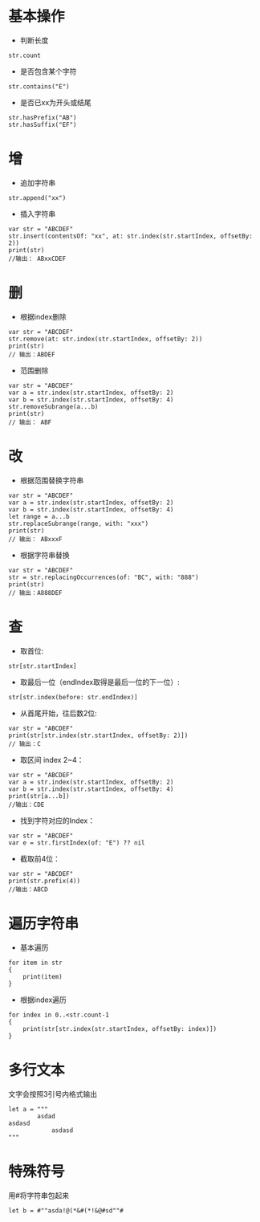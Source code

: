 # 基本操作

- 判断长度
```sw
str.count
```

- 是否包含某个字符
```sw
str.contains("E")
```

- 是否已xx为开头或结尾
```sw
str.hasPrefix("AB")
str.hasSuffix("EF")
```



# 增

- 追加字符串
```sw
str.append("xx")
```

- 插入字符串
```sw
var str = "ABCDEF"
str.insert(contentsOf: "xx", at: str.index(str.startIndex, offsetBy: 2))
print(str) 
//输出： ABxxCDEF
```

# 删
- 根据index删除
```sw
var str = "ABCDEF"
str.remove(at: str.index(str.startIndex, offsetBy: 2))
print(str)
// 输出：ABDEF
```

- 范围删除
```sw
var str = "ABCDEF"
var a = str.index(str.startIndex, offsetBy: 2)
var b = str.index(str.startIndex, offsetBy: 4)
str.removeSubrange(a...b)
print(str)
// 输出： ABF
```


# 改

- 根据范围替换字符串
```sw
var str = "ABCDEF"
var a = str.index(str.startIndex, offsetBy: 2)
var b = str.index(str.startIndex, offsetBy: 4)
let range = a...b
str.replaceSubrange(range, with: "xxx")
print(str)
// 输出： ABxxxF
```

- 根据字符串替换
```sw
var str = "ABCDEF"
str = str.replacingOccurrences(of: "BC", with: "888")
print(str)
// 输出：A888DEF
```

# 查

- 取首位:
```sw
str[str.startIndex]
```

- 取最后一位（endIndex取得是最后一位的下一位）:
```sw
str[str.index(before: str.endIndex)]
```

- 从首尾开始，往后数2位:
```sw
var str = "ABCDEF"
print(str[str.index(str.startIndex, offsetBy: 2)])
// 输出：C
```

- 取区间 index 2~4：
```sw
var str = "ABCDEF"
var a = str.index(str.startIndex, offsetBy: 2)
var b = str.index(str.startIndex, offsetBy: 4)
print(str[a...b]) 
//输出：CDE
```

- 找到字符对应的Index：
```sw
var str = "ABCDEF"
var e = str.firstIndex(of: "E") ?? nil
```

- 截取前4位：
```sw
var str = "ABCDEF"
print(str.prefix(4))
//输出：ABCD
```

# 遍历字符串
- 基本遍历
```sw
for item in str
{
    print(item)
}
```

- 根据index遍历
```sw
for index in 0..<str.count-1
{
    print(str[str.index(str.startIndex, offsetBy: index)])
}
```

# 多行文本
文字会按照3引号内格式输出
```sw
let a = """
        asdad
asdasd
            asdasd
"""
```

# 特殊符号
用#将字符串包起来
```sw
let b = #""asda!@(*&#(*!&@#sd""#
```
